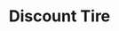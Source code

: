 ---
title: "Discount Tire"
url: /virginia-beach/discount-tire-virginia-beach-boulevard/
shop: tyres
---